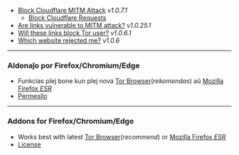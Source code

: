 - [Block Cloudflare MITM Attack](../subfiles/about.bcma.md) _v1.0.7.1_
  - [Block Cloudflare Requests](../tool/block_cloudflare_requests_pm)
- [Are links vulnerable to MITM attack?](../subfiles/about.ismm.md) _v1.0.25.1_
- [Will these links block Tor user?](../subfiles/about.isat.md) _v1.0.6.1_
- [Which website rejected me?](../subfiles/about.urjm.md) _v1.0.6_


-----

### Aldonaĵo por Firefox/Chromium/Edge

- Funkcias plej bone kun plej nova [Tor Browser](https://www.torproject.org/download/)(_rekomendas_) aŭ [Mozilla Firefox _ESR_](https://portableapps.com/apps/internet/firefox-portable-esr)
- [Permesilo](LICENSE)


-----

### Addons for Firefox/Chromium/Edge

- Works best with latest [Tor Browser](https://www.torproject.org/download/)(_recommend_) or [Mozilla Firefox _ESR_](https://portableapps.com/apps/internet/firefox-portable-esr)
- [License](LICENSE)
